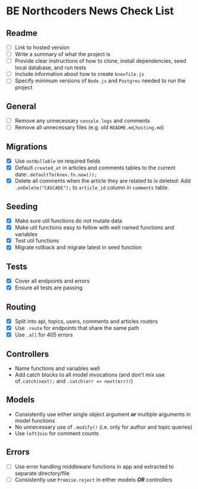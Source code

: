 # BE Northcoders News Check List

## Readme

- [ ] Link to hosted version
- [ ] Write a summary of what the project is
- [ ] Provide clear instructions of how to clone, install dependencies, seed local database, and run tests
- [ ] Include information about how to create `knexfile.js`
- [ ] Specify minimum versions of `Node.js` and `Postgres` needed to run the project

## General

- [ ] Remove any unnecessary `console.logs` and comments
- [ ] Remove all unnecessary files (e.g. old `README.md`,`hosting.md`)

## Migrations

- [x] Use `notNullable` on required fields
- [x] Default `created_at` in articles and comments tables to the current date:`.defaultTo(knex.fn.now());`
- [x] Delete all comments when the article they are related to is deleted: Add `.onDelete("CASCADE");` to `article_id` column in `comments` table.

## Seeding

- [x] Make sure util functions do not mutate data
- [x] Make util functions easy to follow with well named functions and variables
- [x] Test util functions
- [x] Migrate rollback and migrate latest in seed function

## Tests

- [x] Cover all endpoints and errors
- [x] Ensure all tests are passing

## Routing

- [x] Split into api, topics, users, comments and articles routers
- [x] Use `.route` for endpoints that share the same path
- [x] Use `.all` for 405 errors

## Controllers

- Name functions and variables well
- Add catch blocks to all model invocations (and don't mix use of`.catch(next);` and `.catch(err => next(err))`)

## Models

- Consistently use either single object argument _**or**_ multiple arguments in model functions
- No unnecessary use of `.modify()` (i.e. only for author and topic queries)
- Use `leftJoin` for comment counts

## Errors

- [ ] Use error handling middleware functions in app and extracted to separate directory/file
- [ ] Consistently use `Promise.reject` in either models _**OR**_ controllers
